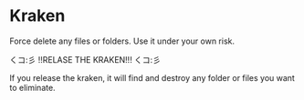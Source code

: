 # Kraken
Force delete any files or folders. 
Use it under your own risk. 

くコ:彡
!!RELASE THE KRAKEN!!!
 くコ:彡
 
If you release the kraken, it will find and destroy any folder or files you want to eliminate. 
